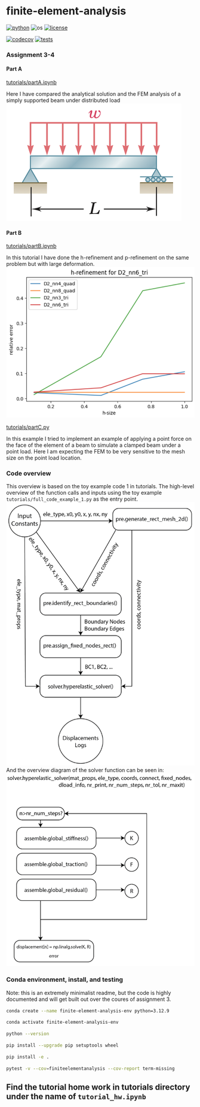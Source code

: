 # finite-element-analysis

[![python](https://img.shields.io/badge/python-3.12-blue.svg)](https://www.python.org/)
![os](https://img.shields.io/badge/os-ubuntu%20|%20macos%20|%20windows-blue.svg)
[![license](https://img.shields.io/badge/license-MIT-green.svg)](https://github.com/sandialabs/sibl#license)

[![codecov](https://codecov.io/gh/Lejeune-Lab-Graduate-Course-Materials/finite-element-analysis/graph/badge.svg?token=p5DMvJ6byO)](https://codecov.io/gh/Lejeune-Lab-Graduate-Course-Materials/finite-element-analysis)
[![tests](https://github.com/Lejeune-Lab-Graduate-Course-Materials/finite-element-analysis/actions/workflows/tests.yml/badge.svg)](https://github.com/Lejeune-Lab-Graduate-Course-Materials/finite-element-analysis/actions)
### Assignment 3-4
#### Part A
[tutorials/partA.ipynb](tutorials/partA.ipynb)

Here I have compared the analytical solution and the FEM analysis of a simply supported beam under distributed load
![simple supported beam](figs/partA.png)

#### Part B
[tutorials/partB.ipynb](tutorials/partB.ipynb)

In this tutorial I have done the h-refinement and p-refinement on the same problem but with large deformation.
![h-refinement](tutorials/partB.png)

[tutorials/partC.py](tutorials/partC.py)

In this example I tried to implement an example of applying a point force on the face of the element of a beam to simulate a clamped beam under a point load. Here I am expecting the FEM to be very sensitive to the mesh size on the point load location.

### Code overview
This overview is based on the toy example code 1 in tutorials.
The high-level overview of the function calls and inputs using the toy example `tutorials/full_code_example_1.py` as the entry point.
![main script](figs/code%20map-01.png)
And the overview diagram of the solver function can be seen in:
![solver script](figs/code%20map-03.png)
### Conda environment, install, and testing

Note: this is an extremely minimalist readme, but the code is highly documented and will get built out over the coures of assignment 3.

```bash
conda create --name finite-element-analysis-env python=3.12.9
```

```bash
conda activate finite-element-analysis-env
```

```bash
python --version
```

```bash
pip install --upgrade pip setuptools wheel
```

```bash
pip install -e .
```

```bash
pytest -v --cov=finiteelementanalysis --cov-report term-missing
```
## Find the tutorial home work in tutorials directory under the name of `tutorial_hw.ipynb`